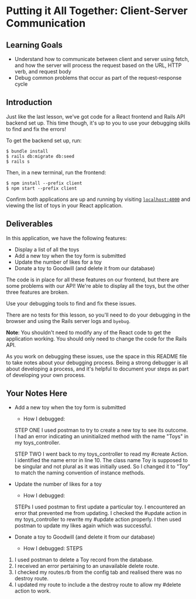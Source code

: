 # Putting it All Together: Client-Server Communication

## Learning Goals

- Understand how to communicate between client and server using fetch, and how
  the server will process the request based on the URL, HTTP verb, and request
  body
- Debug common problems that occur as part of the request-response cycle

## Introduction

Just like the last lesson, we've got code for a React frontend and Rails API
backend set up. This time though, it's up to you to use your debugging skills to
find and fix the errors!

To get the backend set up, run:

```console
$ bundle install
$ rails db:migrate db:seed
$ rails s
```

Then, in a new terminal, run the frontend:

```console
$ npm install --prefix client
$ npm start --prefix client
```

Confirm both applications are up and running by visiting
[`localhost:4000`](http://localhost:4000) and viewing the list of toys in your
React application.

## Deliverables

In this application, we have the following features:

- Display a list of all the toys
- Add a new toy when the toy form is submitted
- Update the number of likes for a toy
- Donate a toy to Goodwill (and delete it from our database)

The code is in place for all these features on our frontend, but there are some
problems with our API! We're able to display all the toys, but the other three
features are broken.

Use your debugging tools to find and fix these issues.

There are no tests for this lesson, so you'll need to do your debugging in the
browser and using the Rails server logs and `byebug`.

**Note**: You shouldn't need to modify any of the React code to get the
application working. You should only need to change the code for the Rails API.

As you work on debugging these issues, use the space in this README file to take
notes about your debugging process. Being a strong debugger is all about
developing a process, and it's helpful to document your steps as part of
developing your own process.

## Your Notes Here

- Add a new toy when the toy form is submitted

  - How I debugged: 

  STEP ONE
  I used postman to try to create a new toy to see its outcome. 
  I had an error indicating an uninitialized method with the name "Toys" in my toys_controller.

  STEP TWO
  I went back to my toys_controller to read my #create Action. 
  I identified the name error in line 10. The class name Toy is supposed to be singular and not plural
  as it was initially used. 
  So I changed it to "Toy" to match the naming convention of instance methods.

- Update the number of likes for a toy

  - How I debugged:

  STEPs
  I used postman to first update a particular toy.
  I encountered an error that prevented me from updating. 
  I checked the #update action in my toys_controller to rewrite my #update action properly.
  I then used postman to update my likes again which was successful. 

- Donate a toy to Goodwill (and delete it from our database)

  - How I debugged:
STEPS

1. I used postman to delete a Toy record from the database.
2. I received an error pertaining to an unavailable delete route.
3. I checked my routes.rb from the config tab and realised there was no destroy route.
4. I updated my route to include a the destroy route to allow my #delete action to work.